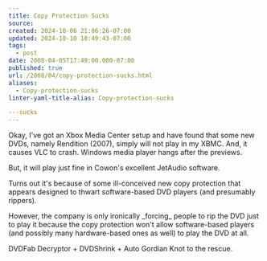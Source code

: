 ```yaml
---
title: Copy Protection Sucks
source: 
created: 2024-10-06 21:06:26-07:00
updated: 2024-10-10 10:49:43-07:00
tags:
  - post
date: 2008-04-05T17:49:00.000-07:00
published: true
url: /2008/04/copy-protection-sucks.html
aliases:
  - Copy-protection-sucks
linter-yaml-title-alias: Copy-protection-sucks

---sucks
---
```



Okay, I've got an Xbox Media Center setup and have found that some new DVDs, namely Rendition (2007), simply will not play in my XBMC. And, it causes VLC to crash. Windows media player hangs after the previews.  
  
But, it will play just fine in Cowon's excellent JetAudio software.  
  
Turns out it's because of some ill-conceived new copy protection that appears designed to thwart software-based DVD players (and presumably rippers).  
  
However, the company is only ironically \_forcing\_ people to rip the DVD just to play it because the copy protection won't allow software-based players (and possibly many hardware-based ones as well) to play the DVD at all.  
  
DVDFab Decryptor + DVDShrink + Auto Gordian Knot to the rescue.